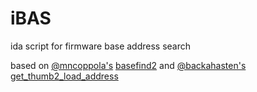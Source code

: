 # iBAS

ida script for firmware base address search

based on [@mncoppola's](https://github.com/soyersoyer) [basefind2](https://github.com/soyersoyer/basefind2) and [@backahasten's](https://github.com/backahasten) [get_thumb2_load_address](https://github.com/backahasten/my-bn-script/tree/main/get_thumb2_load_address)
